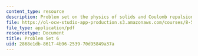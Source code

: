 ```yaml
---
content_type: resource
description: Problem set on the physics of solids and Coulomb repulsion.
file: https://ol-ocw-studio-app-production.s3.amazonaws.com/courses/8-512-theory-of-solids-ii-spring-2009/2868e1db86174b96253970d95849a37a_MIT8_512s09_2004_pset06.pdf
file_type: application/pdf
resourcetype: Document
title: Problem Set 6
uid: 2868e1db-8617-4b96-2539-70d95849a37a
---
```

